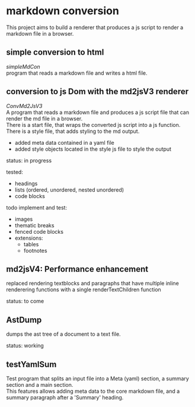 # markdown conversion

This project aims to build a renderer that produces a js script to render a markdown file in a browser.  

## simple conversion to html

_simpleMdCon_  
program that reads a markdown file and writes a html file.  


## conversion to js Dom with the md2jsV3 renderer

_ConvMd2JsV3_  
A program that reads a markdown file and produces a js script file that can render the md file in a browser.  
There is a start file, that wraps the converted js script into a js function.
There is a style file, that adds styling to the md output.

 - added meta data contained in a yaml file
 - added style objects located in the style js file to style the output

status: in progress  

tested:
 - headings
 - lists (ordered, unordered, nested unordered)
 - code blocks

todo implement and test: 
 - images
 - thematic breaks
 - fenced code blocks
 - extensions:
   - tables
   - footnotes

## md2jsV4: Performance enhancement

replaced rendering textblocks and paragraphs that have multiple inline 
renderering functions with a single renderTextChildren function

status: to come  

## AstDump

dumps the ast tree of a document to a text file.  

status: working

## testYamlSum

Test program that splits an input file into a Meta (yaml) section, a summary section and a main section.  
This features allows adding meta data to the core markdown file, and a summary paragraph after a 'Summary' heading.  
